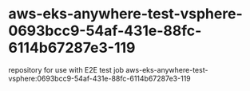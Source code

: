 # aws-eks-anywhere-test-vsphere-0693bcc9-54af-431e-88fc-6114b67287e3-119
repository for use with E2E test job aws-eks-anywhere-test-vsphere:0693bcc9-54af-431e-88fc-6114b67287e3-119
